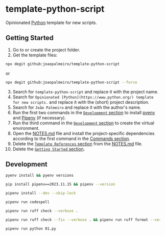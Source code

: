 # template-python-script

Opinionated [Python](https://www.python.org/) template for new scripts.

## Getting Started

1. Go to or create the project folder.
2. Get the template files:

```bash
npx degit github:joaopalmeiro/template-python-script
```

or

```bash
npx degit github:joaopalmeiro/template-python-script --force
```

3. Search for `template-python-script` and replace it with the project name.
4. Search for `Opinionated [Python](https://www.python.org/) template for new scripts.` and replace it with the (short) project description.
5. Search for `João Palmeiro` and replace it with the author's name.
6. Run the first two commands in the [`Development` section](#development) to install [pyenv](https://github.com/pyenv/pyenv) and [Pipenv](https://github.com/pypa/pipenv) (if necessary).
7. Run the third command in the [`Development` section](#development) to create the virtual environment.
8. Open the [NOTES.md](NOTES.md) file and install the project-specific dependencies according to the first command in the [Commands section](NOTES.md#commands).
9. Delete the [`Template References` section](NOTES.md#template-references) from the [NOTES.md](NOTES.md) file.
10. Delete the [`Getting Started` section](#getting-started).

## Development

```bash
pyenv install && pyenv versions
```

```bash
pip install pipenv==2023.11.15 && pipenv --version
```

```bash
pipenv install --dev --skip-lock
```

```bash
pipenv run codespell
```

```bash
pipenv run ruff check --verbose .
```

```bash
pipenv run ruff check --fix --verbose . && pipenv run ruff format --verbose .
```

```bash
pipenv run python 01.py
```

